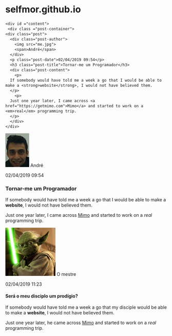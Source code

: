 # selfmor.github.io
    <div id ="content">
     <div class ="post-container">
    <div class="post">
      <div class="post-author">
        <img src="me.jpg">
        <span>André</span>
      </div>
      <p class="post-date">02/04/2019 09:54</p>
      <h3 class="post-title">Tornar-me um Programador</h3>
      <div class="post-content">
        <p>
      If somebody would have told me a week a go that I would be able to make a <strong>website</strong>, I would not have believed them.
      </p>
        <p>
      Just one year later, I came across <a href="https://getmimo.com">Mimo</a> and started to work on a <em>real</em> programming trip.
      </p>
      </div>
    </div>
  </div>
      <div class ="post-container">
        <div class="post">
          <div class="post-author">
            <img src="me.jpg">
            <span>André</span>
          </div>
          <p class="post-date">02/04/2019 09:54</p>
          <h3 class="post-title">Tornar-me um Programador</h3>
          <div class="post-content">
            <p>
          If somebody would have told me a week a go that I would be able to make a <strong>website</strong>, I would not have believed them.
          </p>
            <p>
          Just one year later, I came across <a href="https://getmimo.com">Mimo</a> and started to work on a <em>real</em> programming trip.
          </p>
          </div>
        </div>
      </div>
      <div class ="post-container">
        <div class="post">
          <div class="post-author">
            <img src="master.png">
            <span>O mestre</span>
          </div>
          <p class="post-date">02/04/2019 11:23</p>
          <h4 class="post-title">Será o meu disciplo um prodígio?</h4>
          <div class="post-content">
            <p>
          If somebody would have told me a week a go that my disciple would be able to make a <strong>website</strong>, I would not have believed them.
          </p>
            <p>
          Just one year later, he came across <a href="https://getmimo.com">Mimo</a> and started to work on a <em>real</em> programming trip.
          </p>
          </div>
        </div>
      </div>
    </div>
